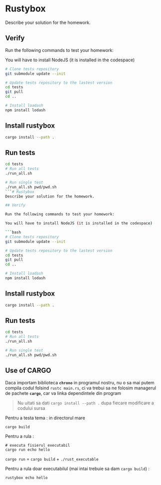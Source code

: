 # Rustybox
Describe your solution for the homework.

## Verify

Run the following commands to test your homework:

You will have to install NodeJS (it is installed in the codespace)

```bash
# Clone tests repository
git submodule update --init 

# Update tests repository to the lastest version
cd tests
git pull 
cd ..

# Install loadash
npm install lodash
```

## Install rustybox

```bash
cargo install --path .
```

## Run tests

```bash
cd tests
# Run all tests 
./run_all.sh

# Run single test
./run_all.sh pwd/pwd.sh
```# Rustybox
Describe your solution for the homework.

## Verify

Run the following commands to test your homework:

You will have to install NodeJS (it is installed in the codespace)

```bash
# Clone tests repository
git submodule update --init 

# Update tests repository to the lastest version
cd tests
git pull 
cd ..

# Install loadash
npm install lodash
```

## Install rustybox

```bash
cargo install --path .
```

## Run tests

```bash
cd tests
# Run all tests 
./run_all.sh

# Run single test
./run_all.sh pwd/pwd.sh
```

## Use of CARGO

Daca importam biblioteca **`chrono`** in programul nostru,
nu o sa mai putem compila codul folsind `rustc main.rs`,
ci va trebui sa ne folosim managerul de pachete **`cargo`**,
car va linka dependintele din program

> Nu uitati sa dati `cargo install --path .` dupa fiecare modificare a codului sursa

Pentru a testa tema : in directorul mare
```# compileaza programul si afiseaza erori si warning-uri
cargo build
```

Pentru a rula :
```# compileaza programul si afiseaza erori si warning-uri
# executa fisierul executabil
cargo run echo hello
```

`cargo run` = `cargo build` + `./rust_executable`

Pentru a rula doar executabilul (mai intai trebuie sa dam `cargo build`) :
```# executa fisierul executabil 
rustybox echo hello
```
